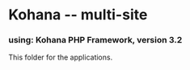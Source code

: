 # Kohana -- multi-site

### using: Kohana PHP Framework, version 3.2

This folder for the applications.